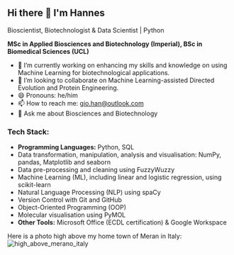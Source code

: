 ## Hi there 👋 I'm Hannes

Bioscientist, Biotechnologist & Data Scientist | Python

__MSc in Applied Biosciences and Biotechnology (Imperial), BSc in Biomedical Sciences (UCL)__

* 🔭 I’m currently working on enhancing my skills and knowledge on using Machine Learning for biotechnological applications.
* 👯 I’m looking to collaborate on Machine Learning-assisted Directed Evolution and Protein Engineering.
* 😄 Pronouns: he/him
* 📫 How to reach me: gio.han@outlook.com 
* 💬 Ask me about Biosciences and Biotechnology

### Tech Stack:
* __Programming Languages:__ Python, SQL
* Data transformation, manipulation, analysis and visualisation: NumPy, pandas, Matplotlib and seaborn
* Data pre-processing and cleaning using FuzzyWuzzy
* Machine Learning (ML), including linear and logistic regression, using scikit-learn
* Natural Language Processing (NLP) using spaCy
* Version Control with Git and GitHub
* Object-Oriented Programming (OOP)
* Molecular visualisation using PyMOL
* __Other Tools:__ Microsoft Office (ECDL certification) & Google Workspace


Here is a photo high above my home town of Meran in Italy:
![high_above_merano_italy](https://github.com/gio-han/gio-han/assets/151397333/1ab9a45c-1c1b-45d3-a2e2-4cf5296844b0)
